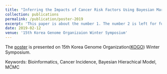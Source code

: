 ```yaml
---
title: "Inferring the Impacts of Cancer Risk Factors Using Bayesian Markov Chain Monte Carlo"
collection: publications
permalink: /publication/poster-2019
excerpt: 'This paper is about the number 1. The number 2 is left for future work.'
date: 2019-02-12
venue: '15th Korea Genome Organizaion Winter Symposium'
---
```


The [poster](https://drive.google.com/file/d/1iAtMRF8F_mv8rY-FsagQuxc-JiEAv3v0/view?usp=sharing) is presented on 15th Korea Genome Organization([KOGO](http://kogo.or.kr/index.asp)) Winter Symposium.

Keywords: Bioinformatics, Cancer Incidence, Bayesian Hierachical Model, MCMC
